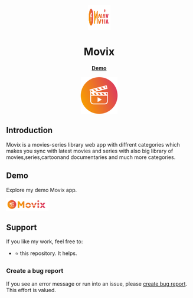 <p>&nbsp;&nbsp;&nbsp;&nbsp;&nbsp;&nbsp;</p>
<div align="center">
<img width="60" height="68" alt="movix Logo" src="./src/assets/movix-logo.svg"/>
</div>
<div align="center">
  <h1 align="center">Movix</h1>
</div>
    <a style="display:flex;justify-content:center;margin-bottom:1rem; font-weight:bold;" href="https://movix-app-khaled.vercel.app/">Demo</a>


<div align="center">
<img alt="movix" width="100" src="./src/assets/movix-logo.png"/>
</div>

## Introduction

Movix is a movies-series library web app with diffrent categories which makes you sync with latest movies and series with also big library of movies,series,cartoonand documentaries and much more categories.


## Demo

Explore my demo Movix app.

<div>
  <a href="https://movix-app-khaled.vercel.app/" target="_blank">
    <img  alt="movix-demo" height="35" src="./src/assets/movix-logo.svg">
  </a>
</div>

## Support

If you like my work, feel free to:

- ⭐ this repository. It helps.



### Create a bug report

If you see an error message or run into an issue, please [create bug report](https://github.com/khaleddrashadd/movix/issues). This effort is valued.


